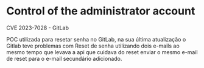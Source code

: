 # Control of the administrator account

CVE 2023-7028 - GitLab

POC utilizada para resetar senha no GitLab, na sua última atualização o Gitlab teve problemas com Reset de senha utilizando dois e-mails ao mesmo tempo que levava a api que cuidava do reset enviar o mesmo e-mail de reset para o e-mail secundário adicionado.
